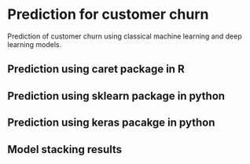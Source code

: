 # Prediction for customer churn 
Prediction of customer churn using classical machine learning and deep learning models. 

## Prediction using caret package in R

## Prediction using sklearn package in python

## Prediction using keras pacakge in python

## Model stacking results
